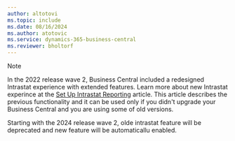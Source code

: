 ```yaml
---
author: altotovi
ms.topic: include
ms.date: 08/16/2024
ms.author: atotovic
ms.service: dynamics-365-business-central
ms.reviewer: bholtorf
---
```


> [!NOTE]
> In the 2022 release wave 2, Business Central included a redesigned Intrastat experience with extended features. Learn more about new Intrastat experince at the [Set Up Intrastat Reporting](../finance-how-setup-report-intrastat.md) article. This article describes the previous functionality and it can be used only if you didn't upgrade your Business Central and you are using some of old versions.
>
> Starting with the 2024 release wave 2, olde intrastat feature will be deprecated and new feature will be automaticallu enabled.   
